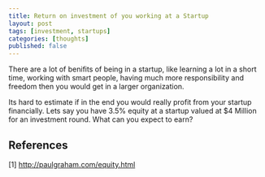 ```yaml
---
title: Return on investment of you working at a Startup
layout: post
tags: [investment, startups]
categories: [thoughts]
published: false
---
```


There are a lot of benifits of being in a startup, like learning a lot
in a short time, working with smart people, having much more
responsibility and freedom then you would get in a larger organization.

Its hard to estimate if in the end you would really profit from your
startup financially. Lets say you have 3.5% equity at a startup valued
at $4 Million for an investment round. What can you expect to earn?

References
----------

[1] http://paulgraham.com/equity.html
